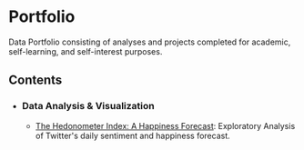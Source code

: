 # Portfolio
Data Portfolio consisting of analyses and projects completed for academic, self-learning, and self-interest purposes. 

## Contents

- ### Data Analysis & Visualization

	- [The Hedonometer Index: A Happiness Forecast](https://github.com/mdreck/mdreck.github.io/blob/master/hedonometer_index/Hedonometer_Index.ipynb): Exploratory Analysis of Twitter's daily sentiment and happiness forecast.
                    
